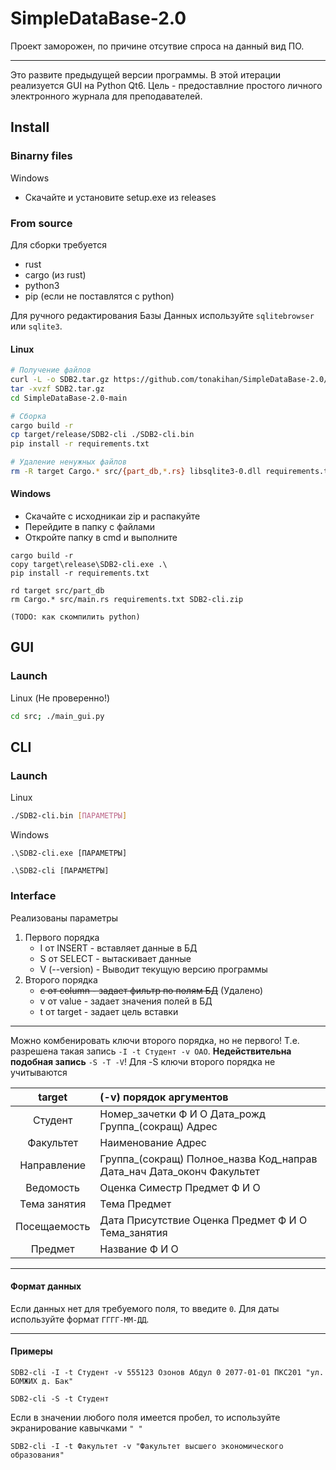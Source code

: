 # SimpleDataBase-2.0
Проект заморожен, по причине отсутвие спроса на данный вид ПО.
___

Это развите предыдущей версии программы. В этой итерации реализуется GUI на Python Qt6. 
Цель - предоставлние простого личного электронного журнала для преподавателей. 

## Install
### Binarny files
Windows
- Скачайте и установите setup.exe из releases

### From source
Для сборки требуется
- rust 
- cargo (из rust)
- python3
- pip (если не поставлятся с python)

Для ручного редактирования Базы Данных используйте `sqlitebrowser` или `sqlite3`.

#### Linux
``` bash
# Получение файлов
curl -L -o SDB2.tar.gz https://github.com/tonakihan/SimpleDataBase-2.0/archive/main.tar.gz
tar -xvzf SDB2.tar.gz
cd SimpleDataBase-2.0-main

# Сборка
cargo build -r
cp target/release/SDB2-cli ./SDB2-cli.bin
pip install -r requirements.txt

# Удаление ненужных файлов
rm -R target Cargo.* src/{part_db,*.rs} libsqlite3-0.dll requirements.txt ../SDB2.tar.gz
```
#### Windows
- Скачайте c исходникаи zip и распакуйте
- Перейдите в папку с файлами
- Откройте папку в cmd и выполните
```
cargo build -r
copy target\release\SDB2-cli.exe .\
pip install -r requirements.txt

rd target src/part_db 
rm Cargo.* src/main.rs requirements.txt SDB2-cli.zip

(TODO: как скомпилить python)
```

## GUI
### Launch
Linux (Не проверенно!)
``` bash
cd src; ./main_gui.py
```

## CLI
### Launch
Linux
``` bash
./SDB2-cli.bin [ПАРАМЕТРЫ]
```
Windows 
```
.\SDB2-cli.exe [ПАРАМЕТРЫ]
```
```
.\SDB2-cli [ПАРАМЕТРЫ]
```
### Interface
Реализованы параметры
1. Первого порядка
    - I от INSERT - вставляет данные в БД
    - S от SELECT - вытаскивает данные
    - V (--version) - Выводит текущую версию программы
2. Второго порядка
    - ~~c от column - задает фильтр по полям БД~~ (Удалено)
    - v от value  - задает значения полей в БД
    - t от target - задает цель вставки
____
Можно комбенировать ключи второго порядка, но не первого! 
Т.е. разрешена такая запись `-I -t Студент -v ОАО`.
**Недействительна подобная запись** `-S -T -V`!
Для -S ключи второго порядка не учитываются

| target | (-v) порядок аргументов |
|:----:|:----|
| Студент | Номер\_зачетки Ф И О Дата\_рожд Группа\_(сокращ) Адрес|
| Факультет | Наименование Адрес |
| Направление | Группа\_(сокращ) Полное\_назва Код\_направ Дата\_нач Дата\_оконч Факультет |
| Ведомость | Оценка Симестр Предмет Ф И О |
| Тема занятия | Тема Предмет |
| Посещаемость | Дата Присутствие Оценка Предмет Ф И О Тема\_занятия|
| Предмет | Название Ф И О |
____
#### Формат данных
Если данных нет для требуемого поля, то введите `0`.
Для даты используйте формат `ГГГГ-ММ-ДД`.
____
#### Примеры
```
SDB2-cli -I -t Студент -v 555123 Озонов Абдул 0 2077-01-01 ПКС201 "ул. БОМЖИХ д. Бак"
```
```
SDB2-cli -S -t Студент
```
Если в значении любого поля имеется пробел, то используйте экранирование кавычками `" "`
```
SDB2-cli -I -t Факультет -v "Факультет высшего экономического образования"
```
